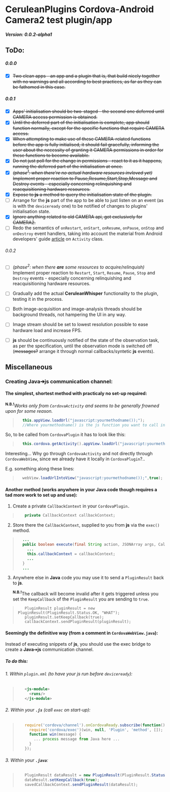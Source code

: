 # CeruleanPlugins Cordova-Android Camera2 test plugin/app
##### Version: 0.0.2-alpha1

## ToDo:
##### 0.0.0
- [x] ~~Two clean apps - an app and a plugin that is, that build nicely together with no warnings and all according to best practices, as far as they can be fathomed in this case.~~
##### 0.0.1
- [x] ~~Apps' initialisation should be two-staged - the second one deferred until CAMERA access permission is obtained.~~
- [x] ~~Until the deferred part of the initialisation is complete, app should function normally, except for the specific functions that require CAMERA access.~~
- [x] ~~When attempting to make use of these CAMERA-related functions before the app is fully initialised, it should fail gracefully, informing the user about the necessity of granting it CAMERA permissions in order for these functions to become available.~~
- [x] ~~Do not just poll for the change in permissions - react to it as it happens, running the deferred part of the initialisation at once.~~
- [x] ~~*(phase<sup>1</sup>: when there're no actual hardware resources invloved yet)* Implement proper reaction to Pause,Resume,Start,Stop,Message and Destroy events - especially concerning relinquishing and reacquisitioning hardware resources.~~
- [x] ~~Expose to **js** a method to query the initialisation state of the plugin.~~
- [ ] Arrange for the **js** part of the app to be able to just listen on an event (as is with the `deviceready` one) to be notified of changes to plugins' initialisation state.
- [x] ~~Ignore anything related to old CAMERA api, got exclusively for CAMERA2.~~
- [ ] Redo the semantics of `onRestart`, `onStart`, `onResume`, `onPause`, `onStop` and `onDestroy` event handlers, taking into account the material from Android developers' guide [article](https://developer.android.com/reference/android/app/Activity.html#ActivityLifecycle) on `Activity` class.
###### 0.0.2
- [ ] *(phase<sup>2</sup>: when there **are** some resources to acquire/relinquish)* Implement proper reaction to `Restart`, `Start`, `Resume`, `Pause`, `Stop` and `Destroy` events - especially concerning relinquishing and reacquisitioning hardware resources.
- [ ] Gradually add the actual **CeruleanWhisper** functionality to the plugin, testing it in the process.
- [ ] Both image-acquisition and image-analysis threads should be background threads, not hampering the UI in any way.
- [ ] Image stream should be set to lowest resolution possible to ease hardware load and increase FPS.
- [ ] **js** should be continuously notified of the state of the observation task, as per the specification, until the observation mode is switched off (~~messages?~~ arrange it through normal callbacks/syntetic **js** events).


## Miscellaneous

### Creating Java&#x2794;js communication channel:
#### The simplest, shortest method with practicaly no set-up required:
 <sup>**N.B.!**</sup>*Works only from `CordovaActivity` and seems to be generally frowned upon for some reason.*
>```java
>   this.appView.loadUrl("javascript:yourmethodname());");
>   //Where yourmethodname() is the js function you want to call in webView.
>```
So, to be called from `CordovaPlugin` it has to look like this:
>```java
>   this.cordova.getActivity().appView.loadUrl("javascript:yourmethodname());");
>```
Interesting... Why go through `CordovaActivity` and not directly through `CordovaWebView`, since we already have it locally in `CordovaPlugin`?..
   
   E.g. something along these lines:
>```java
>   webView.loadUrlIntoView("javascript:yourmethodname());",true);
>```
#### Another method (works anywhere in your Java code though requires a tad more work to set up and use):
1. Create a private `CallbackContext` in your `CordovaPlugin.`
>   ```java
>      private CallbackContext callbackContext;
>   ```
2. Store there the `CallbackContext`, supplied to you from **js** via the `exec()` method.
>   ```java
>     ...
>     public boolean execute(final String action, JSONArray args, CallbackContext callbackContext) throws JSONException {
>       ... 
>       this.callbackContext = callbackContext; 
>       ...
>     }
>     ...
>   ```
3. Anywhere else in **Java** code you may use it to send a `PluginResult` back to **js**.

   <sup>**N.B.!**</sup>The callback will become invalid after it gets triggered unless you set the `KeepCallback` of the `PluginResult` you are sending to `true`.
>   ```javas
>      PluginResult pluginResult = new PluginResult(PluginResult.Status.OK, "WHAT");
>      pluginResult.setKeepCallback(true);
>      callbackContext.sendPluginResult(pluginResult);
>   ```
#### Seemingly the definitive way (from a comment in `CordovaWebView.java`):
Instead of executing snippets of **js**, you should use the exec bridge to create a **Java**&#x2794;**js** communication channel.

##### To do this:
###### 1. Within `plugin.xml` (to have your js run before `deviceready`):
>   ```xml
>      <js-module>
>        <runs/>
>      </js-module>
>   ```
###### 2. Within your **`.js`** (call `exec` on start-up):
>   ```javascript
>      require('cordova/channel').onCordovaReady.subscribe(function() {
>        require('cordova/exec')(win, null, 'Plugin', 'method', []);
>        function win(message) {
>          ... process message from Java here ...
>        }
>      });
>   ```
###### 3. Within your **`.java`**:
>   ```java
>      PluginResult dataResult = new PluginResult(PluginResult.Status.OK, CODE);
>      dataResult.setKeepCallback(true);
>      savedCallbackContext.sendPluginResult(dataResult);
>   ```

